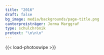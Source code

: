 ```yaml
---
title: "2016"
draft: false
bg_image: media/backgrounds/page-title.png
cantorpreisträger: Jorma Marggraf
type: schulchronik
pretext: "\n\n\n"
---
```

{{< load-photoswipe >}}
